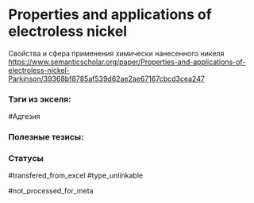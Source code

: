 # Properties and applications of electroless nickel

Свойства и сфера применения химически нанесенного никеля
https://www.semanticscholar.org/paper/Properties-and-applications-of-electroless-nickel-Parkinson/39368bf8785af539d62ae2ae67167cbcd3cea247

### Тэги из экселя:
#Адгезия 

### Полезные тезисы:

### Статусы
#transfered_from_excel 
#type_unlinkable

#not_processed_for_meta